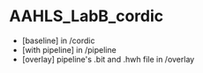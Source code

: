 # AAHLS_LabB_cordic

- [baseline] in /cordic
- [with pipeline] in /pipeline
- [overlay] pipeline's .bit and .hwh file in /overlay
